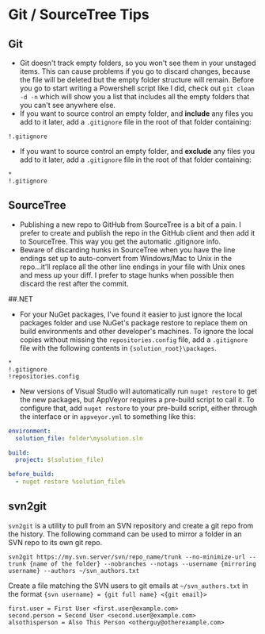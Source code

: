 # Git / SourceTree Tips

## Git
-   Git doesn't track empty folders, so you won't see them in your unstaged items. This can cause problems if you go to discard changes, because the file will be deleted but the empty folder structure will remain. Before you go to start writing a Powershell script like I did, check out `git clean -d -n` which will show you a list that includes all the empty folders that you can't see anywhere else.
-   If you want to source control an empty folder, and **include** any files you add to it later, add a `.gitignore` file in the root of that folder containing:
```
!.gitignore
```
-   If you want to source control an empty folder, and **exclude** any files you add to it later, add a `.gitignore` file in the root of that folder containing:
```
*
!.gitignore
```

## SourceTree
-   Publishing a new repo to GitHub from SourceTree is a bit of a pain. I prefer to create and publish the repo in the GitHub client and then add it to SourceTree. This way you get the automatic .gitignore info.
-   Beware of discarding hunks in SourceTree when you have the line endings set up to auto-convert from Windows/Mac to Unix in the repo...it'll replace all the other line endings in your file with Unix ones and mess up your diff. I prefer to stage hunks when possible then discard the rest after the commit.

##.NET
-   For your NuGet packages, I've found it easier to just ignore the local packages folder and use NuGet's package restore to replace them on build environments and other developer's machines. To ignore the local copies without missing the `repositories.config` file, add a `.gitignore` file with the following contents in `{solution_root}\packages`.
```
*
!.gitignore
!repositories.config
```
-   New versions of Visual Studio will automatically run `nuget restore` to get the new packages, but AppVeyor requires a pre-build script to call it. To configure that, add `nuget restore` to your pre-build script, either through the interface or in `appveyor.yml` to something like this:
```yml
environment:
  solution_file: folder\mysolution.sln

build:
  project: $(solution_file)

before_build:
  - nuget restore %solution_file%
```

## svn2git
`svn2git` is a utility to pull from an SVN repository and create a git repo from the history. The following command can be used to mirror a folder in an SVN repo to its own git repo.

```
svn2git https://my.svn.server/svn/repo_name/trunk --no-minimize-url --trunk {name of the folder} --nobranches --notags --username {mirroring username} --authors ~/svn_authors.txt
```

Create a file matching the SVN users to git emails at `~/svn_authors.txt` in the format `{svn username} = {git full name} <{git email}>`

```
first.user = First User <first.user@example.com>
second.person = Second User <second.user@example.com>
alsothisperson = Also This Person <otherguy@otherexample.com>
```
